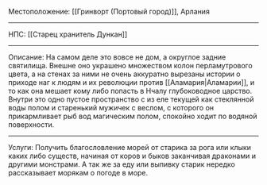 Местоположение: [[Гринворт (Портовый город)]], Арлания
__________
НПС: [[Старец хранитель Дункан]]
__________
Описание: На самом деле это вовсе не дом, а округлое задние святилища. Внешне оно украшено множеством колон перламутрового цвета, а на стенах за ними не очень аккуратно вырезаны истории о приходе наг к людям и их революции против [[Аламария|Аламарии]], и то как она мешает кому либо попасть в Нчалу глубоководное царство. Внутри это одно пустое пространство с из еле текущей как стеклянной воды полом и старенький мужичек с веслом, с которого он прикармливает рыб вод магическим полом, спокойно ходит по водяной поверхности.
_________ 
Услуги: Получить благословление морей от старика за рога или клыки каких либо существ, начиная от коров и быков заканчивая драконами и другими монстрами. А так же за еду или выпивку старик нередко рассказывает морякам о погоде в море.